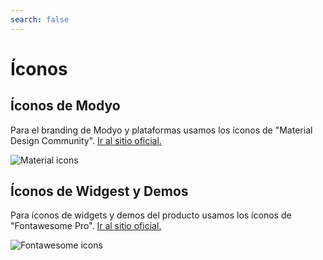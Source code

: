 ```yaml
---
search: false
---
```


# Íconos

## Íconos de Modyo
Para el branding de Modyo y plataformas usamos los íconos de "Material Design Community". [Ir al sitio oficial.](https://materialdesignicons.com)

<img src="https://cloud.modyocdn.com/uploads/894c721b-5db3-4ee3-bc46-87c03e14e2e1/original/icons_material.svg" class="mb-3 img-fluid" alt="Material icons">


## Íconos de Widgest y Demos
Para íconos de widgets y demos del producto usamos los íconos de "Fontawesome Pro". [Ir al sitio oficial.](https://fontawesome.com)

<img src="https://cloud.modyocdn.com/uploads/7ce87913-5a45-46d3-a3fd-d1b33f88944c/original/icons_fontawesome.svg" class="mb-3 img-fluid" alt="Fontawesome icons">
